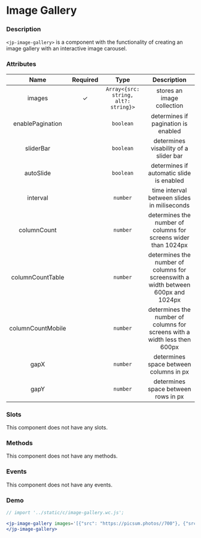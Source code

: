<!-- import '../static/c/image-gallery.wc.js'; -->

# Image Gallery

### Description

`<jp-image-gallery>` is a component with the functionality of creating an image gallery with an interactive image carousel.

### Attributes

|      **Name**     | **Required** |                **Type**              |                                  **Description**                                  |
| :---------------: | :----------: | :----------------------------------: | :-------------------------------------------------------------------------------: |
|      images       |       ✓      | `Array<{src: string, alt?: string}>` |                             stores an image collection                            |
|  enablePagination |              |                `boolean`             |                         determines if pagination is enabled                       |
|     sliderBar     |              |                `boolean`             |                        determines visability of a slider bar                      |
|     autoSlide     |              |                `boolean`             |                       determines if automatic slide is enabled                    |
|      interval     |              |                `number`              |                      time interval between slides in miliseconds                  |
|    columnCount    |              |                `number`              |            determines the number of columns for screens wider than 1024px         |
| columnCountTable  |              |                `number`              | determines the number of columns for screenswith a width between 600px and 1024px |
| columnCountMobile |              |                `number`              |     determines the number of columns for screens with a width less then 600px     |
|        gapX       |              |                `number`              |                        determines space between columns in px                     |
|        gapY       |              |                `number`              |                          determines space between rows in px                      |
  
### Slots

This component does not have any slots.


### Methods

This component does not have any methods.


### Events

This component does not have any events. 

### Demo

```jsx live
// import '../static/c/image-gallery.wc.js';

<jp-image-gallery images='[{"src": "https://picsum.photos//700"}, {"src": "https://picsum.photos/1280/720"}, {"src": "https://picsum.photos/1920/1080"}, {"src": "https://picsum.photos//800"}, {"src": "https://picsum.photos/900/900"}, {"src": "https://picsum.photos/854/480"}, {"src": "https://picsum.photos/2560/1440"}, {"src": "https://picsum.photos/1000/1000"}, {"src": "https://picsum.photos/800/600"}, {"src": "https://picsum.photos/700/900"}, {"src": "https://picsum.photos/700/700"}, {"src": "https://picsum.photos/1200/1200"}] '>
</jp-image-gallery>
```